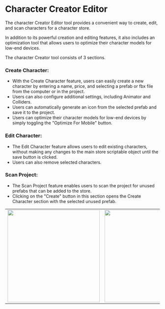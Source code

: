# Character Creator Editor

The character Creator Editor tool provides a convenient way to create, edit, and scan characters for a character store. </br>

In addition to its powerful creation and editing features, it also includes an optimization tool that allows users to optimize their character models for low-end devices. 

The character Creator tool consists of 3 sections.

### Create Character:
* With the Create Character feature, users can easily create a new character by entering a name, price, and selecting a prefab or fbx file from the computer or in the project. </br>
* Users can also configure additional settings, including Animator and Colliders. </br>
* Users can automatically generate an icon from the selected prefab and save it to the project. </br>
* Users can optimize their character models for low-end devices by simply toggling the "Optimize For Mobile" button.

### Edit Character:
* The Edit Character feature allows users to edit existing characters, without making any changes to the main store scriptable object until the save button is clicked. </br>
* Users can also remove selected characters.  </br>

### Scan Project:
* The Scan Project feature enables users to scan the project for unused prefabs that can be added to the store.  </br>
* Clicking on the "Create" button in this section opens the Create Character section with the selected unused prefab. </br>

<table align="center">
<tr>
<td>
<img src="https://user-images.githubusercontent.com/41696219/221063678-f0709592-a474-40ba-a934-311871aa44a6.png" width="300">
</td>
<td>
<img src="https://user-images.githubusercontent.com/41696219/221063050-5ee880dd-12a2-4bde-8dd0-b04ebace157d.png" width="300">
</td>
<td>
<img src="https://user-images.githubusercontent.com/41696219/221063268-881928b6-c3af-4508-ae94-0ea4dd86ee86.png" width="300">
</td>
</tr>
</table>
</div>

